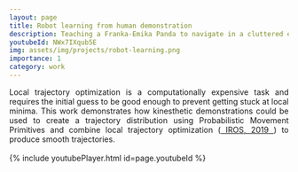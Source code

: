 ```yaml
---
layout: page
title: Robot learning from human demonstration
description: Teaching a Franka-Emika Panda to navigate in a cluttered environment
youtubeId: NWx7IXqub5E
img: assets/img/projects/robot-learning.png
importance: 1
category: work
---
```


<div style="text-align: justify"> 
Local trajectory optimization is a computationally expensive task and requires the initial guess to be good enough to prevent getting stuck at local minima. This work demonstrates how kinesthetic demonstrations could be used to create a trajectory distribution using Probabilistic Movement Primitives and combine local trajectory optimization (<a href="https://ieeexplore.ieee.org/document/8967980"> IROS, 2019 </a>) to produce smooth trajectories.
</div>

<br />
{% include youtubePlayer.html id=page.youtubeId %}
